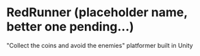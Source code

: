 # RedRunner (placeholder name, better one pending...)
"Collect the coins and avoid the enemies" platformer built in Unity
